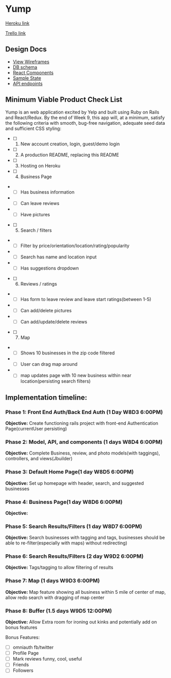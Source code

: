 # Yump

[Heroku link](http://www.herokuapp.com)

[Trello link](https://trello.com/b/VHYOHvPK/yump)

## Design Docs
* [View Wireframes][wireframes]
* [DB schema][schema]
* [React Components][components]
* [Sample State][sample-state]
* [API endpoints][api-endpoints]

[wireframes]: docs/wireframes
[schema]: docs/schema.md
[components]: docs/component-hierarchy.md
[sample-state]: docs/sample-state.md
[api-endpoints]: docs/api-endpoints.md

## Minimum Viable Product Check List
Yump is an web application excited by Yelp and built using Ruby on Rails and React/Redux. By the end of Week 9, this app will, at a minimum, satisfy the following criteria with smooth, bug-free navigation, adequate seed data and sufficient CSS styling:

- [ ] 1. New account creation, login, guest/demo login
- [ ] 2. A production README, replacing this README
- [ ] 3. Hosting on Heroku
- [ ] 4. Business Page
* - [ ] Has business information
* - [ ] Can leave reviews
* - [ ] Have pictures
- [ ] 5. Search / filters
* - [ ] Filter by price/orientation/location/rating/popularity
* - [ ] Search has name and location input
* - [ ] Has suggestions dropdown
- [ ] 6. Reviews / ratings
* - [ ] Has form to leave review and leave start ratings(between 1-5)
* - [ ] Can add/delete pictures
* - [ ] Can add/update/delete reviews
- [ ] 7. Map
* - [ ] Shows 10 businesses in the zip code filtered
* - [ ] User can drag map around
* - [ ] map updates page with 10 new business within near location(persisting search filters)

## Implementation timeline:
### Phase 1: Front End Auth/Back End Auth (1 Day W8D3 6:00PM)
**Objective:** Create functioning rails project with front-end Authentication Page(currentUser persisting)
### Phase 2: Model, API, and components (1 days W8D4 6:00PM)
**Objective:** Complete Business, review, and photo models(with taggings), controllers, and views(Jbuilder)
### Phase 3: Default Home Page(1 day W8D5 6:00PM)
**Objective:** Set up homepage with header, search, and suggested businesses
### Phase 4: Business Page(1 day W8D6 6:00PM)
**Objective:**
### Phase 5: Search Results/Filters (1 day W8D7 6:00PM)
**Objective:** Search businesses with tagging and tags, businesses should be able to re-filter(especially with maps) without redirecting)
### Phase 6: Search Results/Filters (2 day W9D2 6:00PM)
**Objective:** Tags/tagging to allow filtering of results
### Phase 7: Map (1 days W9D3 6:00PM)
**Objective:** Map feature showing all business within 5 mile of center of map, allow redo search with dragging of map center
### Phase 8: Buffer (1.5 days W9D5 12:00PM)
**Objective:** Allow Extra room for ironing out kinks and potentially add on bonus features





Bonus Features:
- [ ] omniauth fb/twitter
- [ ] Profile Page
- [ ] Mark reviews funny, cool, useful
- [ ] Friends
- [ ] Followers
